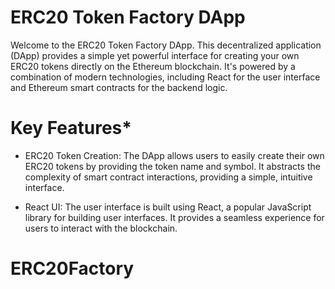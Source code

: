 # ERC20 Token Factory DApp
Welcome to the ERC20 Token Factory DApp. This decentralized application (DApp) provides a simple yet powerful interface for creating your own ERC20 tokens directly on the Ethereum blockchain. It's powered by a combination of modern technologies, including React for the user interface and Ethereum smart contracts for the backend logic.

# Key Features*
* ERC20 Token Creation:  The DApp allows users to easily create their own ERC20 tokens by providing the token name and symbol. It abstracts the complexity of smart contract interactions, providing a simple, intuitive interface.

* React UI: The user interface is built using React, a popular JavaScript library for building user interfaces. It provides a seamless experience for users to interact with the blockchain.




# ERC20Factory
